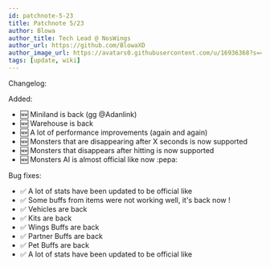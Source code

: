 ```yaml
---
id: patchnote-5-23
title: Patchnote 5/23
author: Blowa
author_title: Tech Lead @ NosWings
author_url: https://github.com/BlowaXD
author_image_url: https://avatars0.githubusercontent.com/u/16936368?s=400&v=4
tags: [update, wiki]
---
```

Changelog:

Added:

- :new: Miniland is back (gg @Adanlink)
- :new: Warehouse is back
- :new: A lot of performance improvements (again and again)
- :new: Monsters that are disappearing after X seconds is now supported
- :new: Monsters that disappears after hitting is now supported
- :new: Monsters AI is almost official like now :pepa:

Bug fixes:

- :white_check_mark: A lot of stats have been updated to be official like
- :white_check_mark: Some buffs from items were not working well, it's back now !
- :white_check_mark: Vehicles are back
- :white_check_mark: Kits are back
- :white_check_mark: Wings Buffs are back
- :white_check_mark: Partner Buffs are back
- :white_check_mark: Pet Buffs are back
- :white_check_mark: A lot of stats have been updated to be official like